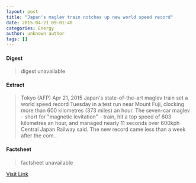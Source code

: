 ```yaml
---
layout: post
title: "Japan's maglev train notches up new world speed record"
date: 2015-04-21 09:01:40
categories: Energy
author: unknown author
tags: []
---
```



#### Digest
>digest unavailable

#### Extract
>Tokyo (AFP) Apr 21, 2015 Japan's state-of-the-art maglev train set a world speed record Tuesday in a test run near Mount Fuji, clocking more than 600 kilometres (373 miles) an hour. The seven-car maglev - short for "magnetic levitation" - train, hit a top speed of 603 kilometres an hour, and managed nearly 11 seconds over 600kph Central Japan Railway said. The new record came less than a week after the com...

#### Factsheet
>factsheet unavailable

[Visit Link](http://www.terradaily.com/reports/Japans_maglev_train_notches_up_new_world_speed_record_999.html)


